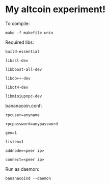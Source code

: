 My altcoin experiment!
=====================


To compile:

	make -f makefile.unix 



Required libs:

	build-essential

	libssl-dev

	libboost-all-dev

	libdb++-dev

	libqt4-dev

	libminiupnpc-dev




bananacoin.conf:

	rpcuser=anyname

 	rpcpassword=anypassword

	gen=1

	listen=1

	addnode=<peer ip>

	connect=<peer ip>


Run as daemon:

	bananacoind --daemon
  


